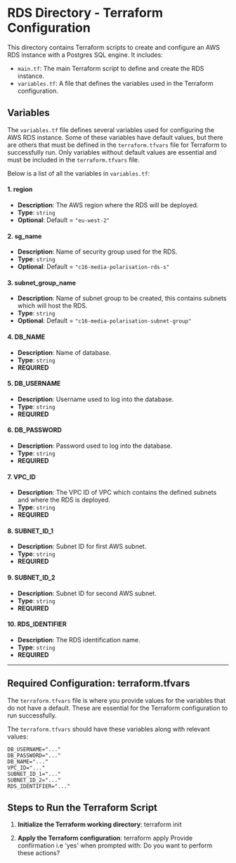 # **RDS Directory - Terraform Configuration**

This directory contains Terraform scripts to create and configure an AWS RDS instance with a Postgres SQL engine. It includes:

- `main.tf`: The main Terraform script to define and create the RDS instance.
- `variables.tf`: A file that defines the variables used in the Terraform configuration.

## **Variables**

The `variables.tf` file defines several variables used for configuring the AWS RDS instance. Some of these variables have default values, but there are others that must be defined in the `terraform.tfvars` file for Terraform to successfully run. Only variables without default values are essential and must be included in the `terraform.tfvars` file.

Below is a list of all the variables in `variables.tf`:

#### **1. region**
- **Description**: The AWS region where the RDS will be deployed.
- **Type**: `string`
- **Optional**: Default = `"eu-west-2"`

#### **2. sg_name**
- **Description**: Name of security group used for the RDS.
- **Type**: `string`
- **Optional**: Default = `"c16-media-polarisation-rds-s"`

#### **3. subnet_group_name**
- **Description**: Name of subnet group to be created, this contains subnets which will host the RDS.
- **Type**: `string`
- **Optional**: Default = `"c16-media-polarisation-subnet-group"`

#### **4. DB_NAME**
- **Description**: Name of database.
- **Type**: `string`
- **REQUIRED**

#### **5. DB_USERNAME**
- **Description**: Username used to log into the database.
- **Type**: `string`
- **REQUIRED**

#### **6. DB_PASSWORD**
- **Description**: Password used to log into the database.
- **Type**: `string`
- **REQUIRED**

#### **7. VPC_ID**
- **Description**: The VPC ID of VPC which contains the defined subnets and where the RDS is deployed.
- **Type**: `string`
- **REQUIRED**

#### **8. SUBNET_ID_1**
- **Description**: Subnet ID for first AWS subnet.
- **Type**: `string`
- **REQUIRED**

#### **9. SUBNET_ID_2**
- **Description**: Subnet ID for second AWS subnet.
- **Type**: `string`
- **REQUIRED**

#### **10. RDS_IDENTIFIER**
- **Description**: The RDS identification name.
- **Type**: `string`
- **REQUIRED**


---

## **Required Configuration: terraform.tfvars**

The `terraform.tfvars` file is where you provide values for the variables that do not have a default. These are essential for the Terraform configuration to run successfully.

The `terraform.tfvars` should have these variables along with relevant values:

```
DB_USERNAME="..."
DB_PASSWORD="..."
DB_NAME="..."
VPC_ID="..."
SUBNET_ID_1="..."
SUBNET_ID_2="..."
RDS_IDENTIFIER="..."
```

## **Steps to Run the Terraform Script**

1. **Initialize the Terraform working directory**:
   terraform init
   
2. **Apply the Terraform configuration**:
   terraform apply
   Provide confirmation i.e 'yes' when prompted with: Do you want to perform these actions?

